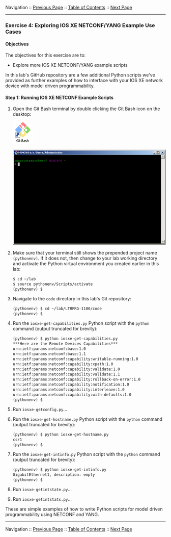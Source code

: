 Navigation :: [Previous Page](LTRPRG-1100-03c4-NETCONF-Ex3.md) :: [Table of Contents](LTRPRG-1100-00-Intro.md#table-of-contents) :: [Next Page](LTRPRG-1100-03d1-GuestShell.md)

---

### Exercise 4: Exploring IOS XE NETCONF/YANG Example Use Cases

#### Objectives

The objectives for this exercise are to:

* Explore more IOS XE NETCONF/YANG example scripts

In this lab's GitHub repository are a few additional Python scripts we've provided as further examples of how to 
interface with your IOS XE network device with model driven programmability.

#### Step 1: Running IOS XE NETCONF Example Scripts

1. Open the Git Bash terminal by double clicking the Git Bash icon on the desktop:
    
    ![Git Bash Icon](assets/GitBash-Icon.png)
    
    ![Git Bash Terminal](assets/GitBash-Term.png)

2.  Make sure that your terminal still shows the prepended project name `(pythonenv)`. If it does not, then change to
your lab working directory and activate the Python virtual environment you created earlier in this lab:
    
    ```
    $ cd ~/lab
    $ source pythonenv/Scripts/activate
    (pythonenv) $
    ```

3. Navigate to the `code` directory in this lab's Git repository:
    
    ```
    (pythonenv) $ cd ~/lab/LTRPRG-1100/code
    (pythonenv) $
    ```
    
4. Run the `iosxe-get-capabilities.py` Python script with the `python` command (output truncated for brevity):
    
    ```
    (pythonenv) $ python iosxe-get-capabilities.py
    ***Here are the Remote Devices Capabilities***
    urn:ietf:params:netconf:base:1.0
    urn:ietf:params:netconf:base:1.1
    urn:ietf:params:netconf:capability:writable-running:1.0
    urn:ietf:params:netconf:capability:xpath:1.0
    urn:ietf:params:netconf:capability:validate:1.0
    urn:ietf:params:netconf:capability:validate:1.1
    urn:ietf:params:netconf:capability:rollback-on-error:1.0
    urn:ietf:params:netconf:capability:notification:1.0
    urn:ietf:params:netconf:capability:interleave:1.0
    urn:ietf:params:netconf:capability:with-defaults:1.0
    (pythonenv) $
    ```

5. Run `iosxe-getconfig.py`...

6. Run the `iosxe-get-hostname.py` Python script with the `python` command (output truncated
 for 
brevity):
    
    ```
    (pythonenv) $ python iosxe-get-hostname.py
    csr1
    (pythonenv) $
    ```

7. Run the `iosxe-get-intinfo.py` Python script with the `python` command (output truncated for brevity):
       
    ```
    (pythonenv) $ python iosxe-get-intinfo.py
    GigabitEthernet1, description: empty
    (pythonenv) $
    ```

8. Run `iosxe-getintstate.py`...

9. Run `iosxe-getintstats.py`...

These are simple examples of how to write Python scripts for model driven programmability using NETCONF and YANG.

---

Navigation :: [Previous Page](LTRPRG-1100-03c4-NETCONF-Ex3.md) :: [Table of Contents](LTRPRG-1100-00-Intro.md#table-of-contents) :: [Next Page](LTRPRG-1100-03d1-GuestShell.md)
